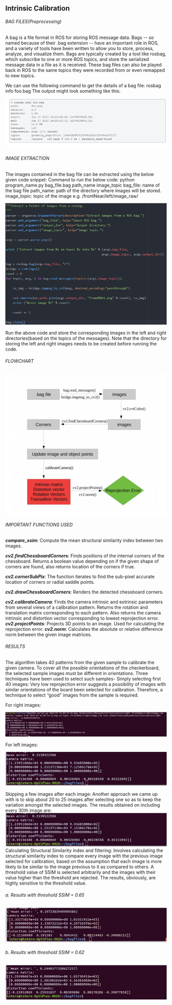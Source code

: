 ## Intrinsic Calibration


###### BAG FILES(Preprocessing)
A bag is a file format in ROS for storing ROS message data. Bags -- so named because of their .bag extension -- have an important role in ROS, and a variety of tools have been written to allow you to store, process, analyze, and visualize them.
Bags are typically created by a tool like rosbag, which subscribe to one or more ROS topics, and store the serialized message data in a file as it is received. These bag files can also be played back in ROS to the same topics they were recorded from or even remapped to new topics.

We can use the following command to get the details of a bag file:
rosbag info foo.bag
The output might look something like this:

![Fig. 1](https://github.com/GuptaAbhinavv/MapmyIndia/blob/master/images/image1.png)

###### IMAGE EXTRACTION
The images contained in the bag file can be extracted using the below given code snippet:
Command to run the below code:
                 python program_name.py bag_file.bag path_name image_topic
bag_file: name of the bag file
path_name: path of the directory where images will be stored.
image_topic: topic of the image e.g. /frontNear/left/image_raw/


![Fig. 2: To extract the images out of a given bag file](https://github.com/GuptaAbhinavv/MapmyIndia/blob/master/images/image2.png)



Run the above code and store the corresponding images in the left and right directories(based on the topics of the messages).
Note that the directory for storing the left and right images needs to be created before running the code. 















###### FLOWCHART

![Fig. 3](https://github.com/GuptaAbhinavv/MapmyIndia/blob/master/images/image3.png)


###### IMPORTANT FUNCTIONS USED 
**_compare_ssim_**: Compute the mean structural similarity index between two images.

**_cv2.findChessboardCorners_**: Finds positions of the internal corners of the chessboard. Returns a boolean value depending on if the given shape of corners are found, also returns location of the corners if true.

**_cv2.cornerSubPix_**: The function iterates to find the sub-pixel accurate location of corners or radial saddle points.

**_cv2.drawChessboardCorners_**: Renders the detected chessboard corners.

**_cv2.calibrateCamera_**: Finds the camera intrinsic and extrinsic parameters from several views of a calibration pattern. Returns the rotation and translation matrix corresponding to each pattern. Also returns the camera intrinsic and distortion vector corresponding to lowest reprojection error.
**_cv2.projectPoints_**: Projects 3D points to an image. Used for calculating the reprojection error.
**_cv2.norm_**: Calculates the absolute or relative difference norm between the given image matrices. 

###### RESULTS
The algorithm takes 40 patterns from the given sample to calibrate the given camera. To cover all the possible orientations of the checkerboard, the selected sample images must be different in orientations. Three techniques have been used to select such samples-
Simply selecting first 40 images: Very low reprojection error suggests a possibility of images with similar orientations of the board been selected for calibration.  Therefore, a technique to select “good” images from the sample is required.

For right images:

![Fig. 4](https://github.com/GuptaAbhinavv/MapmyIndia/blob/master/images/image4.png)


For left images:

![Fig. 5](https://github.com/GuptaAbhinavv/MapmyIndia/blob/master/images/image6.png)


Skipping a few images after each image: Another approach we came up with is to skip about 20 to 25 images after selecting one so as to keep the variation amongst the selected images. The results obtained on including every 30th image are:
 ![Fig. 6](https://github.com/GuptaAbhinavv/MapmyIndia/blob/master/images/image6.png)
Calculating Structural Similarity index and filtering: Involves calculating the structural similarity index to compare every image with the previous image selected for calibration, based on the assumption that each image is more likely to be similar to the image previous to it as compared to others. A threshold value of SSIM is selected arbitrarily and the images with their value higher than the threshold are rejected. The results, obviously, are highly sensitive to the threshold value. 
######    a. Results with threshold SSIM = 0.65

![Fig. 7](https://github.com/GuptaAbhinavv/MapmyIndia/blob/master/images/image7.png)


######    b. Results with threshold SSIM = 0.62

![Fig. 8](https://github.com/GuptaAbhinavv/MapmyIndia/blob/master/images/image8.png)
